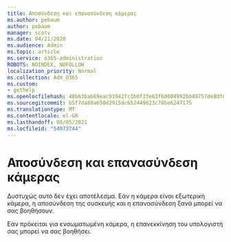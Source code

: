 ```yaml
---
title: Αποσύνδεση και επανασύνδεση κάμερας
ms.author: pebaum
author: pebaum
manager: scotv
ms.date: 04/21/2020
ms.audience: Admin
ms.topic: article
ms.service: o365-administration
ROBOTS: NOINDEX, NOFOLLOW
localization_priority: Normal
ms.collection: Adm_O365
ms.custom:
- gethelp
ms.openlocfilehash: 48b63bab69eac91942fc1b0f3fe63f6d004992bb49757de8df6e3bdcf9d447d2
ms.sourcegitcommit: b5f7da89a650d2915dc652449623c78be6247175
ms.translationtype: MT
ms.contentlocale: el-GR
ms.lasthandoff: 08/05/2021
ms.locfileid: "54073744"
---
```

# <a name="unplug-and-reconnect-camera"></a>Αποσύνδεση και επανασύνδεση κάμερας

Δυστυχώς αυτό δεν έχει αποτέλεσμα. Εάν η κάμερα είναι εξωτερική κάμερα, η αποσύνδεση της συσκευής και η επανασύνδεση ξανά μπορεί να σας βοηθήσουν.

Εάν πρόκειται για ενσωματωμένη κάμερα, η επανεκκίνηση του υπολογιστή σας μπορεί να σας βοηθήσει.
